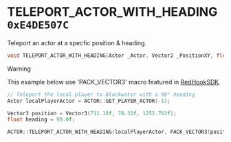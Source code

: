 # TELEPORT_ACTOR_WITH_HEADING `0xE4DE507C`

Teleport an actor at a specfic position & heading.

```cpp
void TELEPORT_ACTOR_WITH_HEADING(Actor _Actor, Vector2 _PositionXY, float _PositionZ, float _Heading, bool _UnkFlag0, bool _UnkFlag1, bool _UnkFlag2);
```

> [!WARNING]
> This example below use 'PACK_VECTOR3' macro featured in [RedHookSDK](https://github.com/K3rhos/RedHookSDK/blob/main/Headers/Structs.h#L239).

```cpp
// Teleport the local player to Blackwater with a 90° heading
Actor localPlayerActor = ACTOR::GET_PLAYER_ACTOR(-1);

Vector3 position = Vector3(711.18f, 78.31f, 1252.763f);
float heading = 90.0f;

ACTOR::TELEPORT_ACTOR_WITH_HEADING(localPlayerActor, PACK_VECTOR3(position), heading, false, false, false);
```
